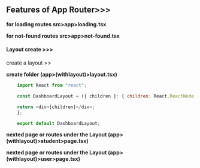 ## Features of App Router>>>

**for loading routes src>app>loading.tsx**

**for not-found routes src>app>not-found.tsx**

#### Layout create >>>

create a layout >>

**create folder (app>(withlayout)>layout.tsx)**

```js
    import React from "react";

    const DashboardLayout = ({ children }: { children: React.ReactNode }) => {

    return <div>{children}</div>;
    };

    export default DashboardLayout;
```

**nexted page or routes under the Layout (app>(withlayout)>student>page.tsx)**

**nexted page or routes under the Layout (app>(withlayout)>user>page.tsx)**
